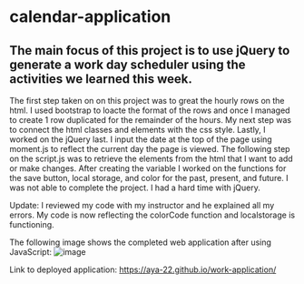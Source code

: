 # calendar-application

## The main focus of this project is to use jQuery to generate a work day scheduler using the activities we learned this week.

The first step taken on on this project was to great the hourly rows on the html. I used bootstrap to loacte the format of the rows and once I managed to create 1 row duplicated for the remainder of the hours. My next step was to connect the html classes and elements with the css style. Lastly, I worked on the jQuery last. I input the date at the top of the page using moment.js to reflect the current day the page is viewed. The following step on the script.js was to retrieve the elements from the html that I want to add or make changes. After creating the variable I worked on the functions for the save button, local storage, and color for the past, present, and future. I was not able to complete the project. I had a hard time with jQuery.

Update: I reviewed my code with my instructor and he explained all my errors. My code is now reflecting the colorCode function and localstorage is functioning.

The following image shows the completed web application after using JavaScript:
![image](https://fullpagescreencapture.com/screen/7c790d6bffcd9332870f1632440c32fb.jpg)

Link to deployed application:
https://aya-22.github.io/work-application/
